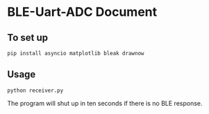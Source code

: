 # BLE-Uart-ADC Document

## To set up

`pip install asyncio matplotlib bleak drawnow` 

## Usage

`python receiver.py`

The program will shut up in ten seconds if there is no BLE response.